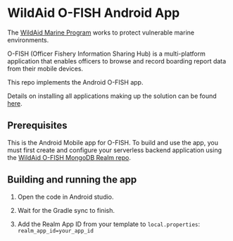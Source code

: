 # WildAid O-FISH Android App

The [WildAid Marine Program](https://marine.wildaid.org/) works to protect vulnerable marine environments.

O-FISH (Officer Fishery Information Sharing Hub) is a multi-platform application that enables officers to browse and record boarding report data from their mobile devices.

This repo implements the Android O-FISH app.

Details on installing all applications making up the solution can be found [here](http://wildaid.github.io/).

## Prerequisites

This is the Android Mobile app for O-FISH. To build and use the app, you must first create and configure your serverless backend application using the [WildAid O-FISH MongoDB Realm repo](https://github.com/WildAid/o-fish-realm).

## Building and running the app

1. Open the code in Android studio.

1. Wait for the Gradle sync to finish.<BR>
1. Add the Realm App ID from your template to `local.properties`:<BR>
`realm_app_id=your_app_id`<BR>
